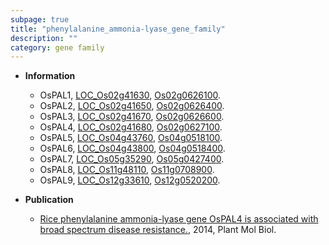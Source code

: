 ```yaml
---
subpage: true
title: "phenylalanine_ammonia-lyase_gene_family"
description: ""
category: gene family
---
```


* **Information**  
    + OsPAL1, [LOC_Os02g41630](http://rice.plantbiology.msu.edu/cgi-bin/ORF_infopage.cgi?orf=LOC_Os02g41630), [Os02g0626100](http://rapdb.dna.affrc.go.jp/viewer/gbrowse_details/irgsp1?name=Os02g0626100).
    + OsPAL2, [LOC_Os02g41650](http://rice.plantbiology.msu.edu/cgi-bin/ORF_infopage.cgi?orf=LOC_Os02g41650), [Os02g0626400](http://rapdb.dna.affrc.go.jp/viewer/gbrowse_details/irgsp1?name=Os02g0626400).
    + OsPAL3, [LOC_Os02g41670](http://rice.plantbiology.msu.edu/cgi-bin/ORF_infopage.cgi?orf=LOC_Os02g41670), [Os02g0626600](http://rapdb.dna.affrc.go.jp/viewer/gbrowse_details/irgsp1?name=Os02g0626600).
    + OsPAL4, [LOC_Os02g41680](http://rice.plantbiology.msu.edu/cgi-bin/ORF_infopage.cgi?orf=LOC_Os02g41680), [Os02g0627100](http://rapdb.dna.affrc.go.jp/viewer/gbrowse_details/irgsp1?name=Os02g0627100).
    + OsPAL5, [LOC_Os04g43760](http://rice.plantbiology.msu.edu/cgi-bin/ORF_infopage.cgi?orf=LOC_Os04g43760), [Os04g0518100](http://rapdb.dna.affrc.go.jp/viewer/gbrowse_details/irgsp1?name=Os04g0518100).
    + OsPAL6, [LOC_Os04g43800](http://rice.plantbiology.msu.edu/cgi-bin/ORF_infopage.cgi?orf=LOC_Os04g43800), [Os04g0518400](http://rapdb.dna.affrc.go.jp/viewer/gbrowse_details/irgsp1?name=Os04g0518400).
    + OsPAL7, [LOC_Os05g35290](http://rice.plantbiology.msu.edu/cgi-bin/ORF_infopage.cgi?orf=LOC_Os05g35290), [Os05g0427400](http://rapdb.dna.affrc.go.jp/viewer/gbrowse_details/irgsp1?name=Os05g0427400).
    + OsPAL8, [LOC_Os11g48110](http://rice.plantbiology.msu.edu/cgi-bin/ORF_infopage.cgi?orf=LOC_Os11g48110), [Os11g0708900](http://rapdb.dna.affrc.go.jp/viewer/gbrowse_details/irgsp1?name=Os11g0708900).
    + OsPAL9, [LOC_Os12g33610](http://rice.plantbiology.msu.edu/cgi-bin/ORF_infopage.cgi?orf=LOC_Os12g33610), [Os12g0520200](http://rapdb.dna.affrc.go.jp/viewer/gbrowse_details/irgsp1?name=Os12g0520200).

* **Publication**  
    + [Rice phenylalanine ammonia-lyase gene OsPAL4 is associated with broad spectrum disease resistance.](http://www.ncbi.nlm.nih.gov/pubmed?term=Rice+phenylalanine+ammonia-lyase+gene+OsPAL4+is+associated+with+broad+spectrum+disease+resistance.%5BTitle%5D), 2014, Plant Mol Biol.


